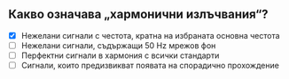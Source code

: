 ## Какво означава „хармонични излъчвания“?

<!-- Верният отговор е отбелязан с [X] -->

- [X] Нежелани сигнали с честота, кратна на избраната основна честота
- [ ] Нежелани сигнали, съдържащи 50 Hz мрежов фон
- [ ] Перфектни сигнали в хармония с всички стандарти
- [ ] Сигнали, които предизвикват появата на спорадично прохождение
